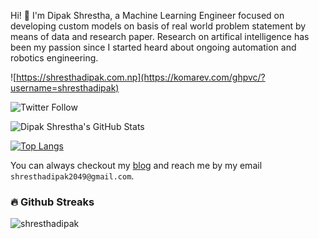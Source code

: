 Hi! 👋 I'm Dipak Shrestha, a Machine Learning Engineer focused on developing custom models on basis of real world problem statement by means of data and research paper. Research on artifical intelligence has been my passion since I started heard about ongoing automation and robotics engineering.

![https://shresthadipak.com.np](https://komarev.com/ghpvc/?username=shresthadipak) 

![Twitter Follow](https://img.shields.io/twitter/follow/shresthadipak?label=Follow%20%40me&style=social)

![Dipak Shrestha's GitHub Stats](https://github-readme-stats.vercel.app/api?username=shresthadipak&show_icons=true&theme=dracula)

[![Top Langs](https://github-readme-stats.vercel.app/api/top-langs/?username=shresthadipak&show_icons=true&theme=dracula)](https://github.com/Nix-code/github-readme-stats)


You can always checkout my [blog](https://www.shresthadipak.com.np/) and reach me by my email `shresthadipak2049@gmail.com`.

### 🔥 Github Streaks
<img src="https://github-readme-streak-stats.herokuapp.com/?user=shresthadipak&theme=black-ice&hide_border=true&stroke=0000&background=0D1117&ring=e05397&fire=e05397&currStreakLabel=e05397&bg_color=30,e96443,904e95&title_color=fff&text_color=fff" alt="shresthadipak" />


